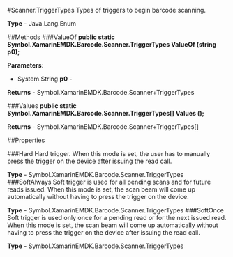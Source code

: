 #Scanner.TriggerTypes
Types of triggers to begin barcode scanning.

**Type** - Java.Lang.Enum

##Methods
###ValueOf
**public static Symbol.XamarinEMDK.Barcode.Scanner.TriggerTypes ValueOf (string p0);**



**Parameters:** 

* System.String **p0** - 

**Returns** - Symbol.XamarinEMDK.Barcode.Scanner+TriggerTypes

###Values
**public static Symbol.XamarinEMDK.Barcode.Scanner.TriggerTypes[] Values ();**




**Returns** - Symbol.XamarinEMDK.Barcode.Scanner+TriggerTypes[]

##Properties

###Hard
Hard trigger. When this mode is set, the user has to manually press the trigger on the device after issuing the read call.

**Type** - Symbol.XamarinEMDK.Barcode.Scanner.TriggerTypes
###SoftAlways
Soft trigger is used for all pending scans and for future reads issued. When this mode is set, the scan beam will come up automatically without having to press the trigger on the device.

**Type** - Symbol.XamarinEMDK.Barcode.Scanner.TriggerTypes
###SoftOnce
Soft trigger is used only once for a pending read or for the next issued read. When this mode is set, the scan beam will come up automatically without having to press the trigger on the device after issuing the read call.

**Type** - Symbol.XamarinEMDK.Barcode.Scanner.TriggerTypes


